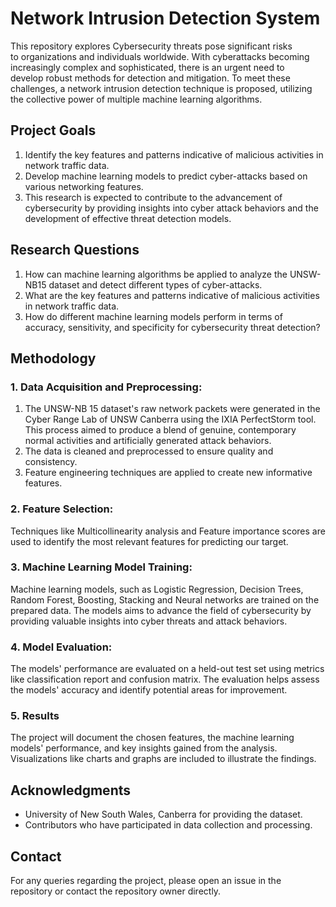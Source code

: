 # Network Intrusion Detection System
This repository explores Cybersecurity threats pose significant risks to organizations and individuals worldwide. With cyberattacks becoming increasingly complex and sophisticated, there is an urgent need to develop robust methods for detection and mitigation. To meet these challenges, a network intrusion detection technique is proposed, utilizing the collective power of multiple machine learning algorithms.

## Project Goals
1. Identify the key features and patterns indicative of malicious activities in network traffic data.
2. Develop machine learning models to predict cyber-attacks based on various networking features.
3. This research is expected to contribute to the advancement of cybersecurity by providing insights into cyber attack behaviors and the development of effective threat detection models.

## Research Questions
1. How can machine learning algorithms be applied to analyze the UNSW-NB15 dataset and detect different types of cyber-attacks.
2. What are the key features and patterns indicative of malicious activities in network traffic data.
3. How do different machine learning models perform in terms of accuracy, sensitivity, and specificity for cybersecurity threat detection?

## Methodology

### 1. Data Acquisition and Preprocessing:

1. The UNSW-NB 15 dataset's raw network packets were generated in the Cyber Range Lab of UNSW Canberra using the IXIA PerfectStorm tool. This process aimed to produce a blend of genuine, contemporary normal activities and artificially generated attack behaviors.
2. The data is cleaned and preprocessed to ensure quality and consistency.
3. Feature engineering techniques are applied to create new informative features.

### 2. Feature Selection:

Techniques like Multicollinearity analysis and Feature importance scores are used to identify the most relevant features for predicting our target.

### 3. Machine Learning Model Training:

Machine learning models, such as Logistic Regression, Decision Trees, Random Forest, Boosting, Stacking and Neural networks are trained on the prepared data.
The models aims to advance the field of cybersecurity by providing valuable insights into cyber threats and attack behaviors.

### 4. Model Evaluation:

The models' performance are evaluated on a held-out test set using metrics like classification report and confusion matrix.
The evaluation helps assess the models' accuracy and identify potential areas for improvement.

### 5. Results

The project will document the chosen features, the machine learning models' performance, and key insights gained from the analysis.
Visualizations like charts and graphs are included to illustrate the findings.

## Acknowledgments

- University of New South Wales, Canberra for providing the dataset.
- Contributors who have participated in data collection and processing.

## Contact

For any queries regarding the project, please open an issue in the repository or contact the repository owner directly.
